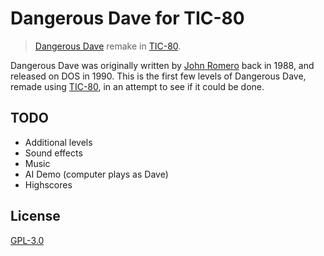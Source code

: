 # Dangerous Dave for TIC-80

> [Dangerous Dave](https://en.wikipedia.org/wiki/Dangerous_Dave) remake in [TIC-80](https://tic.computer).

Dangerous Dave was originally written by [John Romero](https://en.wikipedia.org/wiki/John_Romero) back in 1988, and released on DOS in 1990. This is the first few levels of Dangerous Dave, remade using [TIC-80](https://tic.computer), in an attempt to see if it could be done.

## TODO

- Additional levels
- Sound effects
- Music
- AI Demo (computer plays as Dave)
- Highscores

## License

[GPL-3.0](LICENSE)
